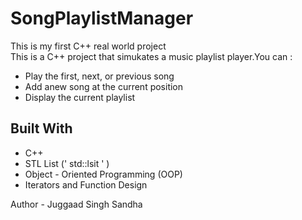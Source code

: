 # SongPlaylistManager
This is my first C++ real world project
<br>
This is a C++ project that simukates a music playlist player.You can :
- Play the first, next, or previous song
- Add anew song at the current position
- Display the current playlist

## Built With
- C++
- STL List (' std::lsit ' )
- Object - Oriented Programming (OOP)
- Iterators and Function Design

 Author - Juggaad Singh Sandha
